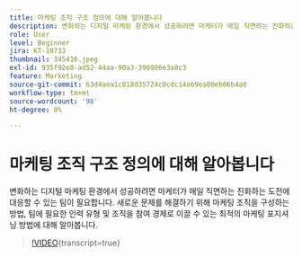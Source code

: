 ```yaml
---
title: 마케팅 조직 구조 정의에 대해 알아봅니다
description: 변화하는 디지털 마케팅 환경에서 성공하려면 마케터가 매일 직면하는 진화하는 도전에 대응할 수 있는 팀이 필요합니다.
role: User
level: Beginner
jira: KT-10733
thumbnail: 345416.jpeg
exl-id: 935f92e8-ad52-44aa-90a3-396906e3a0c3
feature: Marketing
source-git-commit: 63d4aea1c818d35724c0cdc14e69ea00eb06b4a0
workflow-type: tm+mt
source-wordcount: '98'
ht-degree: 0%

---
```


# 마케팅 조직 구조 정의에 대해 알아봅니다

변화하는 디지털 마케팅 환경에서 성공하려면 마케터가 매일 직면하는 진화하는 도전에 대응할 수 있는 팀이 필요합니다. 새로운 문제를 해결하기 위해 마케팅 조직을 구성하는 방법, 팀에 필요한 인력 유형 및 조직을 참여 경제로 이끌 수 있는 최적의 마케팅 포지셔닝 방법에 대해 알아봅니다.

>[!VIDEO](https://video.tv.adobe.com/v/345416/?quality=12&learn=on){transcript=true}
